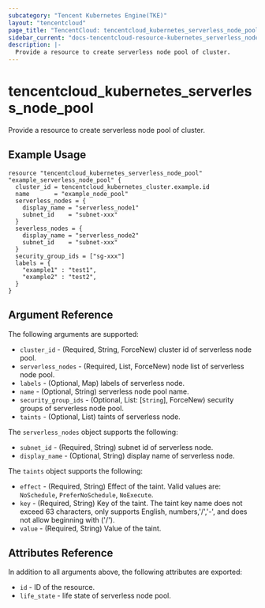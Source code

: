 ```yaml
---
subcategory: "Tencent Kubernetes Engine(TKE)"
layout: "tencentcloud"
page_title: "TencentCloud: tencentcloud_kubernetes_serverless_node_pool"
sidebar_current: "docs-tencentcloud-resource-kubernetes_serverless_node_pool"
description: |-
  Provide a resource to create serverless node pool of cluster.
---
```


# tencentcloud_kubernetes_serverless_node_pool

Provide a resource to create serverless node pool of cluster.

## Example Usage

```hcl
resource "tencentcloud_kubernetes_serverless_node_pool" "example_serverless_node_pool" {
  cluster_id = tencentcloud_kubernetes_cluster.example.id
  name       = "example_node_pool"
  serverless_nodes = {
    display_name = "serverless_node1"
    subnet_id    = "subnet-xxx"
  }
  severless_nodes = {
    display_name = "serverless_node2"
    subnet_id    = "subnet-xxx"
  }
  security_group_ids = ["sg-xxx"]
  labels = {
    "example1" : "test1",
    "example2" : "test2",
  }
}
```

## Argument Reference

The following arguments are supported:

* `cluster_id` - (Required, String, ForceNew) cluster id of serverless node pool.
* `serverless_nodes` - (Required, List, ForceNew) node list of serverless node pool.
* `labels` - (Optional, Map) labels of serverless node.
* `name` - (Optional, String) serverless node pool name.
* `security_group_ids` - (Optional, List: [`String`], ForceNew) security groups of serverless node pool.
* `taints` - (Optional, List) taints of serverless node.

The `serverless_nodes` object supports the following:

* `subnet_id` - (Required, String) subnet id of serverless node.
* `display_name` - (Optional, String) display name of serverless node.

The `taints` object supports the following:

* `effect` - (Required, String) Effect of the taint. Valid values are: `NoSchedule`, `PreferNoSchedule`, `NoExecute`.
* `key` - (Required, String) Key of the taint. The taint key name does not exceed 63 characters, only supports English, numbers,'/','-', and does not allow beginning with ('/').
* `value` - (Required, String) Value of the taint.

## Attributes Reference

In addition to all arguments above, the following attributes are exported:

* `id` - ID of the resource.
* `life_state` - life state of serverless node pool.


